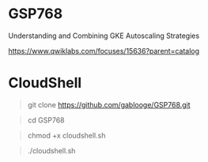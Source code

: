 # GSP768

Understanding and Combining GKE Autoscaling Strategies

https://www.qwiklabs.com/focuses/15636?parent=catalog

# CloudShell
> git clone https://github.com/gablooge/GSP768.git

> cd GSP768

> chmod +x cloudshell.sh

> ./cloudshell.sh 

